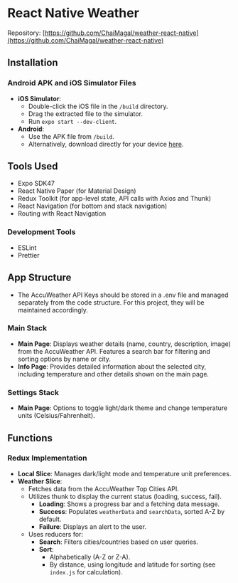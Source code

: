 
# React Native Weather
Repository: [https://github.com/ChaiMagal/weather-react-native](https://github.com/ChaiMagal/weather-react-native)

## Installation
### Android APK and iOS Simulator Files
- **iOS Simulator**:
    - Double-click the iOS file in the `/build` directory.
    - Drag the extracted file to the simulator.
    - Run `expo start --dev-client`.
- **Android**:
    - Use the APK file from `/build`.
    - Alternatively, download directly for your device [here](https://expo.dev//accounts/chaimagal/projects/weather-react-native/builds/79906db2-53d0-4dfd-bf6e-b99a39022d70).

## Tools Used
- Expo SDK47
- React Native Paper (for Material Design)
- Redux Toolkit (for app-level state, API calls with Axios and Thunk)
- React Navigation (for bottom and stack navigation)
- Routing with React Navigation
### Development Tools
- ESLint
- Prettier

## App Structure
- The AccuWeather API Keys should be stored in a .env file and managed separately from the code structure. For this project, they will be maintained accordingly.
### Main Stack
- **Main Page**: Displays weather details (name, country, description, image) from the AccuWeather API. Features a search bar for filtering and sorting options by name or city.
- **Info Page**: Provides detailed information about the selected city, including temperature and other details shown on the main page.

### Settings Stack
- **Main Page**: Options to toggle light/dark theme and change temperature units (Celsius/Fahrenheit).

## Functions
### Redux Implementation
- **Local Slice**: Manages dark/light mode and temperature unit preferences.
- **Weather Slice**:
    - Fetches data from the AccuWeather Top Cities API.
    - Utilizes thunk to display the current status (loading, success, fail).
        - **Loading**: Shows a progress bar and a fetching data message.
        - **Success**: Populates `weatherData` and `searchData`, sorted A-Z by default.
        - **Failure**: Displays an alert to the user.
    - Uses reducers for:
        - **Search**: Filters cities/countries based on user queries.
        - **Sort**:
            - Alphabetically (A-Z or Z-A).
            - By distance, using longitude and latitude for sorting (see `index.js` for calculation).

